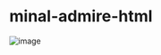 # minal-admire-html
![image](https://user-images.githubusercontent.com/109900024/235311210-9d5bf3d5-1d35-41d1-bbf2-a588b12253ea.png)
